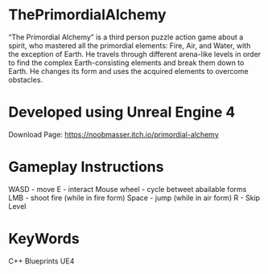 # ThePrimordialAlchemy
“The Primordial Alchemy” is a third person puzzle action game about a spirit, who mastered all the primordial elements: Fire, Air, and Water, with the exception of Earth. He travels through different arena-like levels in order to find the complex Earth-consisting elements and break them down to Earth. He changes its form and uses the acquired elements to overcome obstacles. 

# Developed using Unreal Engine 4
Download Page: https://noobmasser.itch.io/primordial-alchemy

# Gameplay Instructions
WASD - move
E - interact
Mouse wheel - cycle betweet abailable forms
LMB - shoot fire (while in fire form)
Space - jump (while in air form)
R - Skip Level

# KeyWords
C++
Blueprints
UE4
